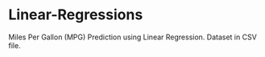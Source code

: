 # Linear-Regressions
Miles Per Gallon (MPG) Prediction using Linear Regression.
Dataset in CSV file.
